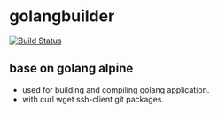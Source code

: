 # golangbuilder

[![Build Status](https://travis-ci.org/iamfaith/GolangBuilder.svg?branch=master)](https://travis-ci.org/iamfaith/GolangBuilder)

## base on golang alpine

 - used for building and compiling golang application.
 - with curl wget ssh-client git packages.

